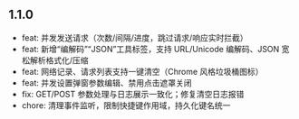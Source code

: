 ## 1.1.0

- feat: 并发发送请求（次数/间隔/进度，跳过请求/响应实时拦截）
- feat: 新增“编解码”“JSON”工具标签，支持 URL/Unicode 编解码、JSON 宽松解析格式化/压缩
- feat: 网络记录、请求列表支持一键清空（Chrome 风格垃圾桶图标）
- feat: 并发设置弹窗参数编辑、禁用点击遮罩关闭
- fix: GET/POST 参数处理与日志展示一致化；修复清空日志报错
- chore: 清理事件监听，限制快捷键作用域，持久化键名统一


